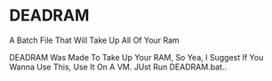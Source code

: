 # DEADRAM
A Batch File That Will Take Up All Of Your Ram

DEADRAM Was Made To Take Up Your RAM, So Yea, I Suggest If You Wanna Use This, Use It On A VM.
JUst Run DEADRAM.bat..

